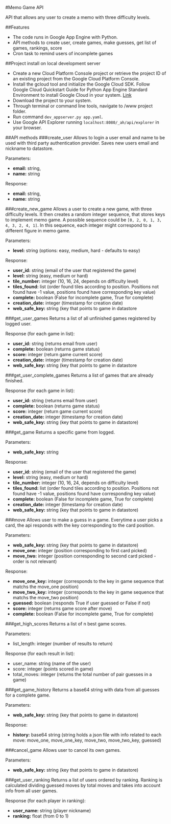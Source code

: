 #Memo Game API

API that allows any user to create a memo with three difficulty levels.

##Features
- The code runs in Google App Engine with Python.
- API methods to create user, create games, make guesses, get list of games, rankings, score
- Cron task to remind users of incomplete games

##Project install on local development server
- Create a new Cloud Platform Console project or retrieve the project ID of an existing project from the Google Cloud Platform Console.
- Install the gcloud tool and initialize the Google Cloud SDK. Follow Google Cloud Quickstart Guide for Python App Engine Standard Environment to install Google Cloud in your system. [Link](https://cloud.google.com/appengine/docs/python/quickstart)
- Download the project to your system.
- Through terminal or command line tools, navigate to /www project folder.
- Run command `dev_appserver.py app.yaml`.
- Use Google API Explorer running `localhost:8080/_ah/api/explorer` in your browser.

##API methods
###create_user
Allows to login a user email and name to be used with third party authentication provider. Saves new users email and nickname to datastore.

Parameters:
- **email:** string,
- **name:** string

Response:
- **email:** string,
- **name:** string

###create_new_game
Allows a user to create a new game, with three difficulty levels. It then creates a random integer sequence, that stores keys to implement memo game. A possible sequence could be `[0, 2, 0, 1, 3, 4, 3, 2, 4, 1]`. In this sequence, each integer might correspond to a different figure in memo game.

Parameters:
- **level:** string (options: easy, medium, hard - defaults to easy)

Response:
- **user_id:** string (email of the user that registered the game)
- **level:** string (easy, medium or hard)
- **tile_number:** integer (10, 16, 24, depends on difficulty level)
- **tiles_found:** list (order found tiles according to position. Positions not found have -1 value, positions found have corresponding key value)
- **complete:** boolean (False for incomplete game, True for complete)
- **creation_date:** integer (timestamp for creation date)
- **web_safe_key:** string (key that points to game in datastore

###get_user_games
Returns a list of all unfinished games registered by logged user.

Response (for each game in list):
- **user_id:** string (returns email from user)
- **complete:** boolean (returns game status)
- **score:** integer (return game current score)
- **creation_date:** integer (timestamp for creation date)
- **web_safe_key:** string (key that points to game in datastore

###get_user_complete_games
Returns a list of games that are already finished.

Response (for each game in list):
- **user_id:** string (returns email from user)
- **complete:** boolean (returns game status)
- **score:** integer (return game current score)
- **creation_date:** integer (timestamp for creation date)
- **web_safe_key:** string (key that points to game in datastore)

###get_game
Returns a specific game from logged.

Parameters:
- **web_safe_key:** string

Response:
- **user_id:** string (email of the user that registered the game)
- **level:** string (easy, medium or hard)
- **tile_number:** integer (10, 16, 24, depends on difficulty level)
- **tiles_found:** list (order found tiles according to position. Positions not found have -1 value, positions found have corresponding key value)
- **complete:** boolean (False for incomplete game, True for complete)
- **creation_date:** integer (timestamp for creation date)
- **web_safe_key:** string (key that points to game in datastore)

###move
Allows user to make a guess in a game. Everytime a user picks a card, the api responds with the key corresponding to the card position.

Parameters:
- **web_safe_key:** string (key that points to game in datastore)
- **move_one:** integer (position corresponding to first card picked)
- **move_two:** integer (position corresponding to second card picked - order is not relevant)

Response:
- **move_one_key:** integer (corresponds to the key in game sequence that matchs the move_one position)
- **move_two_key:** integer (corresponds to the key in game sequence that matchs the move_two position)
- **guessed:** boolean (responds True if user guessed or False if not)
- **score:** integer (returns game score after move)
- **complete:** boolean (False for incomplete game, True for complete)

###get_high_scores
Returns a list of n best game scores.

Parameters:
- list_length: integer (number of results to return)

Response (for each result in list):
- user_name: string (name of the user)
- score: integer (points scored in game)
- total_moves: integer (returns the total number of pair guesses in a game)

###get_game_history
Returns a base64 string with data from all guesses for a complete game.

Parameters:
- **web_safe_key:** string (key that points to game in datastore)

Response:
- **history:** base64 string (string holds a json file with info related to each move: move_one, move_one_key, move_two, move_two_key, guessed)

###cancel_game
Allows user to cancel its own games.

Parameters:
- **web_safe_key:** string (key that points to game in datastore)

###get_user_ranking
Returns a list of users ordered by ranking. Ranking is calculated dividing guessed moves by total moves and takes into account info from all user games.

Response (for each player in ranking):
- **user_name:** string (player nickname)
- **ranking:** float (from 0 to 1)